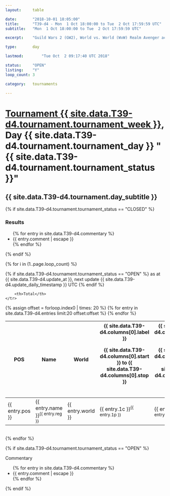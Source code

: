 ```yaml
---
layout: 	table

date: 		"2018-10-01 18:05:00"
title: 		"T39-d4 - Mon  1 Oct 18:00:00 to Tue  2 Oct 17:59:59 UTC"
subtitle: 	"Mon  1 Oct 18:00:00 to Tue  2 Oct 17:59:59 UTC"

excerpt:    "Guild Wars 2 (GW2), World vs. World (WvW) Realm Avenger achivement Tournament. \"Every Kill Counts\""

type:       day

lastmod: 		"Tue Oct  2 09:17:40 UTC 2018"

status:     "OPEN"
listing:    "Y"
loop_count: 3

category: 	tournaments

---
```

<div class="table_header">
    <h1><a href="{{ site.data.T39-d4.tournament.week_url }}">Tournament {{ site.data.T39-d4.tournament.tournament_week }}</a>, Day {{ site.data.T39-d4.tournament.tournament_day }} "{{ site.data.T39-d4.tournament.tournament_status }}"</h1>
    <h2>{{ site.data.T39-d4.tournament.day_subtitle }}</h2> 
</div>

{% if site.data.T39-d4.tournament.tournament_status == "CLOSED" %} 
<div class="commentary">
  <h3>Results</h3>
  <ul>
    {% for entry in site.data.T39-d4.commentary %}
    <li class="commentary_list">{{ entry.comment | escape }}</li>
    {% endfor %}
  </ul>
</div>
{% endif %}


{% for i in (1..page.loop_count) %}

{% if site.data.T39-d4.tournament.tournament_status == "OPEN" %} 
<span class="table_nextupdate">as at {{ site.data.T39-d4.update_at }}, next update {{ site.data.T39-d4.update_daily_timestamp }} UTC</span> 
{% endif %}

<table class="day_table">
  <colgroup>
    <col style="width:18px">
    <col style="width:55px">
    <col style="width:55px">
    <col style="width:12px">
    <col style="width:12px">
    <col style="width:12px">
    <col style="width:12px">
    <col style="width:12px">
    <col style="width:12px">
    <col style="width:12px">
    <col style="width:12px">
    <col style="width:12px">
    <col style="width:12px">
    <col style="width:12px">
    <col style="width:12px">
    <col style="width:12px">
    <col style="width:12px">
    <col style="width:12px">
    <col style="width:12px">
    <col style="width:12px">
    <col style="width:12px">
    <col style="width:12px">
    <col style="width:12px">
    <col style="width:12px">
    <col style="width:12px">
    <col style="width:12px">
    <col style="width:12px">
    <col style="width:18px">
  </colgroup>  
  <thead>
    <tr>
        <th>POS</th>
        <th class="AlignLeft">Name</th>
        <th class="AlignLeft">World</th>

<th><div class="label">{{ site.data.T39-d4.columns[0].label }}<p class="onhover">{{ site.data.T39-d4.columns[0].start }} to {{ site.data.T39-d4.columns[0].stop }}</p></div>​</th>
<th><div class="label">{{ site.data.T39-d4.columns[1].label }}<p class="onhover">{{ site.data.T39-d4.columns[1].start }} to {{ site.data.T39-d4.columns[1].stop }}</p></div>​</th>
<th><div class="label">{{ site.data.T39-d4.columns[2].label }}<p class="onhover">{{ site.data.T39-d4.columns[2].start }} to {{ site.data.T39-d4.columns[2].stop }}</p></div>​</th>
<th><div class="label">{{ site.data.T39-d4.columns[3].label }}<p class="onhover">{{ site.data.T39-d4.columns[3].start }} to {{ site.data.T39-d4.columns[3].stop }}</p></div>​</th>
<th><div class="label">{{ site.data.T39-d4.columns[4].label }}<p class="onhover">{{ site.data.T39-d4.columns[4].start }} to {{ site.data.T39-d4.columns[4].stop }}</p></div>​</th>
<th><div class="label">{{ site.data.T39-d4.columns[5].label }}<p class="onhover">{{ site.data.T39-d4.columns[5].start }} to {{ site.data.T39-d4.columns[5].stop }}</p></div>​</th>
<th><div class="label">{{ site.data.T39-d4.columns[6].label }}<p class="onhover">{{ site.data.T39-d4.columns[6].start }} to {{ site.data.T39-d4.columns[6].stop }}</p></div>​</th>
<th><div class="label">{{ site.data.T39-d4.columns[7].label }}<p class="onhover">{{ site.data.T39-d4.columns[7].start }} to {{ site.data.T39-d4.columns[7].stop }}</p></div>​</th>
<th><div class="label">{{ site.data.T39-d4.columns[8].label }}<p class="onhover">{{ site.data.T39-d4.columns[8].start }} to {{ site.data.T39-d4.columns[8].stop }}</p></div>​</th>
<th><div class="label">{{ site.data.T39-d4.columns[9].label }}<p class="onhover">{{ site.data.T39-d4.columns[9].start }} to {{ site.data.T39-d4.columns[9].stop }}</p></div>​</th>
<th><div class="label">{{ site.data.T39-d4.columns[10].label }}<p class="onhover">{{ site.data.T39-d4.columns[10].start }} to {{ site.data.T39-d4.columns[10].stop }}</p></div>​</th>

<th><div class="label">{{ site.data.T39-d4.columns[11].label }}<p class="onhover">{{ site.data.T39-d4.columns[11].start }} to {{ site.data.T39-d4.columns[11].stop }}</p></div>​</th>
<th><div class="label">{{ site.data.T39-d4.columns[12].label }}<p class="onhover">{{ site.data.T39-d4.columns[12].start }} to {{ site.data.T39-d4.columns[12].stop }}</p></div>​</th>
<th><div class="label">{{ site.data.T39-d4.columns[13].label }}<p class="onhover">{{ site.data.T39-d4.columns[13].start }} to {{ site.data.T39-d4.columns[13].stop }}</p></div>​</th>
<th><div class="label">{{ site.data.T39-d4.columns[14].label }}<p class="onhover">{{ site.data.T39-d4.columns[14].start }} to {{ site.data.T39-d4.columns[14].stop }}</p></div>​</th>
<th><div class="label">{{ site.data.T39-d4.columns[15].label }}<p class="onhover">{{ site.data.T39-d4.columns[15].start }} to {{ site.data.T39-d4.columns[15].stop }}</p></div>​</th>
<th><div class="label">{{ site.data.T39-d4.columns[16].label }}<p class="onhover">{{ site.data.T39-d4.columns[16].start }} to {{ site.data.T39-d4.columns[16].stop }}</p></div>​</th>
<th><div class="label">{{ site.data.T39-d4.columns[17].label }}<p class="onhover">{{ site.data.T39-d4.columns[17].start }} to {{ site.data.T39-d4.columns[17].stop }}</p></div>​</th>
<th><div class="label">{{ site.data.T39-d4.columns[18].label }}<p class="onhover">{{ site.data.T39-d4.columns[18].start }} to {{ site.data.T39-d4.columns[18].stop }}</p></div>​</th>
<th><div class="label">{{ site.data.T39-d4.columns[19].label }}<p class="onhover">{{ site.data.T39-d4.columns[19].start }} to {{ site.data.T39-d4.columns[19].stop }}</p></div>​</th>
<th><div class="label">{{ site.data.T39-d4.columns[20].label }}<p class="onhover">{{ site.data.T39-d4.columns[20].start }} to {{ site.data.T39-d4.columns[20].stop }}</p></div>​</th>

<th><div class="label">{{ site.data.T39-d4.columns[21].label }}<p class="onhover">{{ site.data.T39-d4.columns[21].start }} to {{ site.data.T39-d4.columns[21].stop }}</p></div>​</th>
<th><div class="label">{{ site.data.T39-d4.columns[22].label }}<p class="onhover">{{ site.data.T39-d4.columns[22].start }} to {{ site.data.T39-d4.columns[22].stop }}</p></div>​</th>
<th><div class="label">{{ site.data.T39-d4.columns[23].label }}<p class="onhover">{{ site.data.T39-d4.columns[23].start }} to {{ site.data.T39-d4.columns[23].stop }}</p></div>​</th>

        <th>Total</th>
    </tr>
  </thead>
  {% assign offset = forloop.index0 | times: 20 %}
<tbody>
{% for entry in site.data.T39-d4.entries limit:20 offset:offset %}
  <tr>
    <td class="pl{{ entry.pos }}">{{ entry.pos }}</td>
    <td class="AlignLeft">{{ entry.name }}<sup>{{ entry.reg }}</sup></td>
    <td class="AlignLeft">{{ entry.world }}</td>
    <td class="pl{{ entry.1p }}">{{ entry.1c }}<sup>{{ entry.1p }}</sup></td>
    <td class="pl{{ entry.2p }}">{{ entry.2c }}<sup>{{ entry.2p }}</sup></td>
    <td class="pl{{ entry.3p }}">{{ entry.3c }}<sup>{{ entry.3p }}</sup></td>
    <td class="pl{{ entry.4p }}">{{ entry.4c }}<sup>{{ entry.4p }}</sup></td>
    <td class="pl{{ entry.5p }}">{{ entry.5c }}<sup>{{ entry.5p }}</sup></td>
    <td class="pl{{ entry.6p }}">{{ entry.6c }}<sup>{{ entry.6p }}</sup></td>
    <td class="pl{{ entry.7p }}">{{ entry.7c }}<sup>{{ entry.7p }}</sup></td>
    <td class="pl{{ entry.8p }}">{{ entry.8c }}<sup>{{ entry.8p }}</sup></td>
    <td class="pl{{ entry.9p }}">{{ entry.9c }}<sup>{{ entry.9p }}</sup></td>
    <td class="pl{{ entry.10p }}">{{ entry.10c }}<sup>{{ entry.10p }}</sup></td>
    <td class="pl{{ entry.11p }}">{{ entry.11c }}<sup>{{ entry.11p }}</sup></td>
    <td class="pl{{ entry.12p }}">{{ entry.12c }}<sup>{{ entry.12p }}</sup></td>
    <td class="pl{{ entry.13p }}">{{ entry.13c }}<sup>{{ entry.13p }}</sup></td>
    <td class="pl{{ entry.14p }}">{{ entry.14c }}<sup>{{ entry.14p }}</sup></td>
    <td class="pl{{ entry.15p }}">{{ entry.15c }}<sup>{{ entry.15p }}</sup></td>
    <td class="pl{{ entry.16p }}">{{ entry.16c }}<sup>{{ entry.16p }}</sup></td>
    <td class="pl{{ entry.17p }}">{{ entry.17c }}<sup>{{ entry.17p }}</sup></td>
    <td class="pl{{ entry.18p }}">{{ entry.18c }}<sup>{{ entry.18p }}</sup></td>
    <td class="pl{{ entry.19p }}">{{ entry.19c }}<sup>{{ entry.19p }}</sup></td>
    <td class="pl{{ entry.20p }}">{{ entry.20c }}<sup>{{ entry.20p }}</sup></td>
    <td class="pl{{ entry.21p }}">{{ entry.21c }}<sup>{{ entry.21p }}</sup></td>
    <td class="pl{{ entry.22p }}">{{ entry.22c }}<sup>{{ entry.22p }}</sup></td>
    <td class="pl{{ entry.23p }}">{{ entry.23c }}<sup>{{ entry.23p }}</sup></td>
    <td class="pl{{ entry.24p }}">{{ entry.24c }}<sup>{{ entry.24p }}</sup></td>
    <td>{{ entry.total }}</td>
  </tr>
{% endfor %}  
</tbody>
</table>
<div class="leaderboard"></div>
<br />
{% endfor %}

{% if site.data.T39-d4.tournament.tournament_status == "OPEN" %} 
<div class="commentary">
  <span class="commentary_title">Commentary</span>
  <ul>
    {% for entry in site.data.T39-d4.commentary %}
    <li class="commentary_list">{{ entry.comment | escape }}</li>
    {% endfor %}
  </ul>
</div>
{% endif %}


